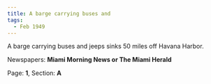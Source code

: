 ```yaml
---  
title: A barge carrying buses and  
tags:  
  - Feb 1949  
---  
```

  
A barge carrying buses and jeeps sinks 50 miles off Havana Harbor.  
  
Newspapers: **Miami Morning News or The Miami Herald**  
  
Page: **1**, Section: **A** 

